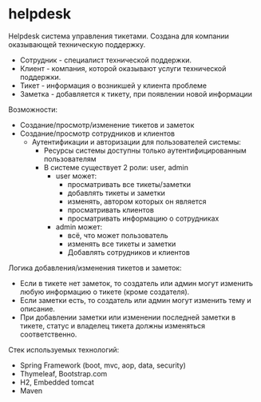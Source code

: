 # helpdesk

Helpdesk система управления тикетами. Создана для компании оказывающей техническую поддержку.


- Сотрудник - специалист технической поддержки.
- Клиент - компания, которой оказывают услуги технической поддержки.
- Тикет - информация о возникшей у клиента проблеме
- Заметка - добавляется к тикету, при появлении новой информации

Возможности:

- Создание/просмотр/изменение тикетов и заметок
- Создание/просмотр сотрудников и клиентов
  - Аутентификации и авторизации для пользователей системы:
      - Ресурсы системы доступны только аутентифицированным пользователям
      - В системе существует 2 роли: user, admin
           - user может:
             - просматривать все тикеты/заметки
             - добавлять тикеты и заметки
             - изменять, автором которых он является
             - просматривать клиентов
             - просматривать информацию о сотрудниках
           - admin может:
             - всё, что может пользователь
             - изменять все тикеты и заметки
             - Добавлять сотрудников и клиентов

Логика добавления/изменения тикетов и заметок:

- Если в тикете нет заметок, то создатель или админ могут изменить любую информацию о тикете (кроме создателя).
- Если заметки есть, то создатель или админ могут изменить тему и описание.
- При добавлении заметки или изменении последней заметки в тикете, статус и владелец тикета должны изменяться соответственно.

Стек используемых технологий:
    
- Spring Framework (boot, mvc, aop, data, security)
- Thymeleaf, Bootstrap.com
- H2, Embedded tomcat
- Maven


